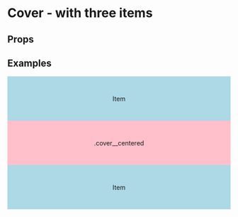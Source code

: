 <script lang="ts">
	import type { Space, Height } from '$lib/types';
	import Cover from '$lib/Cover/index.svelte';
	import Stack from '$lib/Stack/index.svelte';
	import SqueezeContainer from '$lib/SqueezeContainer/index.svelte';
	import PropSelect from '$lib/PropSelect/index.svelte';

	import { space_options, height_options } from '../../preview-content/options';

	let coverSpace: Space = 'var(--s-1)';
	let coverHeight: Height = '50vh';
</script>

<style>	
	.item {
		display: flex;
		align-items: center;
		justify-content: center;
		width: 100%;
		max-width: none;
		height: 100px;
		background-color: lightblue;
	}

	.cover__centered {
		background-color: pink;
	}
</style>

# Cover - with three items

## Props

<PropSelect options={space_options} name="coverSpace" bind:value={coverSpace} />
<PropSelect options={height_options} name="coverHeight" bind:value={coverHeight} />

## Examples

<SqueezeContainer headline="With three items">
	<Cover {coverSpace} {coverHeight}>
		<span class="item">Item</span>
		<span class="item cover__centered">.cover__centered</span>
		<span class="item">Item</span>
	</Cover>
</SqueezeContainer>
